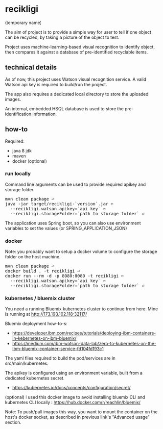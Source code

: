 # recikligi

(temporary name)

The aim of project is to provide a simple way for user to tell if one object
can be recycled, by taking a picture of the object to test. 

Project uses machine-learning-based visual recognition to identify object,
then compares it against a database of pre-identified recyclable items.

## technical details

As of now, this project uses Watson visual recognition service.
A valid Watson api key is required to build/run the project.

The app also requires a dedicated local directory to store the uploaded images.

An internal, embedded HSQL database is used to store the pre-identification information.

## how-to

Required:
* java 8 jdk
* maven
* docker (optional)

### run locally

Command line arguments can be used to provide required apikey and storage folder.
<pre>mvn clean package ⏎
java -jar target/recikligi-`version`.jar ✂
  --recikligi.watson.apikey=`api key` ✂ 
  --recikligi.storageFolder=`path to storage folder` ⏎</pre>

The application uses Spring boot, so you can also use environment variables to
set the values (or SPRING_APPLICATION_JSON)

### docker
Note: you probably want to setup a docker volume to configure the storage folder
on the host machine.

<pre>mvn clean package ⏎
docker build . -t recikligi ⏎
docker run --rm -d -p 8080:8080 -t recikligi ✂
  --recikligi.watson.apikey=`api key` ✂ 
  --recikligi.storageFolder=`path to storage folder` ⏎</pre>

### kubernetes / bluemix cluster
You need a running Bluemix kubernetes cluster to continue from here.
Mine is running at http://173.193.102.118:32117/

Bluemix deployment how-to-s:
* https://developer.ibm.com/recipes/tutorials/deploying-ibm-containers-in-kebernetes-on-ibm-bluemix/
* https://medium.com/ibm-watson-data-lab/zero-to-kubernetes-on-the-ibm-bluemix-container-service-fd104fd193c1

The yaml files required to build the pod/services are in src/main/kubernetes.

The apikey is configured using an environment variable, built from a
dedicated kubernetes secret.
* https://kubernetes.io/docs/concepts/configuration/secret/

(optional) I used this docker image to avoid installing bluemix CLI and
kubernetes CLI locally : https://hub.docker.com/r/reachlin/bluemix/

Note: To push/pull images this way, you want to mount the container on
the host's docker socket, as described in previous link's "Advanced usage"
section.
